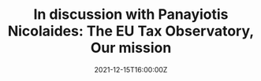---
title: "In discussion with Panayiotis Nicolaides: The EU Tax Observatory, Our mission"

event: Amsterdam Centre for Tax Law - CPT Project
event_url: https://actl.uva.nl/cpt-project/cpt-project.html

location: Online

#summary: An example talk using Wowchemy's Markdown slides feature.
#abstract: "Lorem ipsum dolor sit amet, consectetur adipiscing elit. Duis posuere tellusac convallis placerat. Proin tincidunt magna sed ex sollicitudin condimentum. Sed ac faucibus dolor, scelerisque sollicitudin nisi. Cras purus urna, suscipit quis sapien eu, pulvinar tempor diam."

# Talk start and end times.
#   End time can optionally be hidden by prefixing the line with `#`.


date: "2021-12-15T16:00:00Z"
date_end: "2021-12-15T17:00:00Z"
all_day: false

# Schedule page publish date (NOT talk date).
publishDate: "2017-01-01T00:00:00Z"

authors: []
tags: []

# Is this a featured talk? (true/false)
featured: false

---